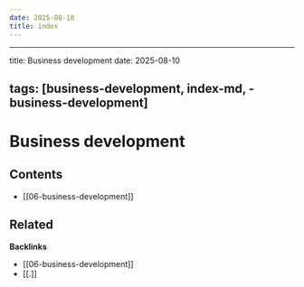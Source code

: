 ```yaml
---
date: 2025-08-10
title: index
---
```

---
title: Business development
date: 2025-08-10

tags: [business-development, index-md, -business-development]
---
# Business development

<!-- AUTO-TOC:START -->

## Contents
- [[06-business-development]]

<!-- AUTO-TOC:END -->


<!-- RELATED:START -->

## Related
**Backlinks**
- [[06-business-development]]
- [[.]]

<!-- RELATED:END -->

